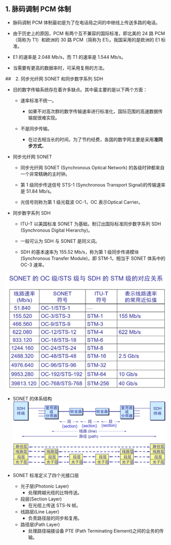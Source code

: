 ## 1. 脉码调制 PCM 体制 

- 脉码调制 PCM 体制最初是为了在电话局之间的中继线上传送多路的电话。

- 由于历史上的原因，PCM 有两个互不兼容的国际标准，即北美的 24 路 PCM（简称为 T1）和欧洲的 30 路 PCM（简称为 E1）。我国采用的是欧洲的 E1 标准。

- E1 的速率是 2.048 Mb/s，而 T1 的速率是 1.544 Mb/s。

- 当需要有更高的数据率时，可采用复用的方法。

##　2. 同步光纤网 SONET 和同步数字系列 SDH 

- 旧的数字传输系统存在着许多缺点。其中最主要的是以下两个方面：

    - 速率标准不统一。
        - 如果不对高次群的数字传输速率进行标准化，国际范围的高速数据传输就很难实现。

    - 不是同步传输。
        - 在过去相当长的时间，为了节约经费，各国的数字网主要是采用**准同步方式**。

- 同步光纤网 SONET 
    - 同步光纤网 SONET (Synchronous Optical Network) 的各级时钟都来自一个非常精确的主时钟。

    - 第 1 级同步传送信号 STS-1 (Synchronous Transport Signal)的传输速率是 51.84 Mb/s。

    - 光信号则称为第 1 级光载波 OC-1，OC 表示Optical Carrier。

- 同步数字系列 SDH 
    - ITU-T 以美国标准 SONET 为基础，制订出国际标准同步数字系列 SDH (Synchronous Digital Hierarchy)。

    - 一般可认为 SDH 与 SONET 是同义词。

    - SDH 的基本速率为 155.52 Mb/s，称为第 1 级同步传递模块 (Synchronous Transfer Module)，即 STM-1，相当于 SONET 体系中的 OC-3 速率。

![](/assets/图片40.png)

- SONET 的体系结构
![](/assets/图片41.png)

- SONET 标准定义了四个光接口层 
    - 光子层(Photonic Layer)
        - 处理跨越光缆的比特传送。
    - 段层(Section Layer)
        - 在光缆上传送 STS-N 帧。
    - 线路层(Line Layer)
        - 负责路径层的同步和复用。
    - 路径层(Path Layer)
        - 处理路径端接设备 PTE (Path Terminating Element)之间的业务的传输。



